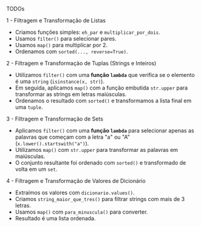 TODOs

1 - Filtragem e Transformação de Listas
- Criamos funções simples: `eh_par` e `multiplicar_por_dois`.
- Usamos `filter()` para selecionar pares.
- Usamos `map()` para multiplicar por 2.
- Ordenamos com `sorted(..., reverse=True)`.

2 - Filtragem e Transformação de Tuplas (Strings e Inteiros)
- Utilizamos `filter()` com uma **função `lambda`** que verifica se o elemento é uma `string` (`isinstance(x, str)`).
- Em seguida, aplicamos `map()` com a função embutida `str.upper` para transformar as strings em letras maiúsculas.
- Ordenamos o resultado com `sorted()` e transformamos a lista final em uma `tuple`.

3 - Filtragem e Transformação de Sets
- Aplicamos `filter()` com uma **função `lambda`** para selecionar apenas as palavras que começam com a letra "a" ou "A" (`x.lower().startswith("a")`).
- Utilizamos `map()` com `str.upper` para transformar as palavras em maiúsculas.
- O conjunto resultante foi ordenado com `sorted()` e transformado de volta em um `set`.

4 - Filtragem e Transformação de Valores de Dicionário
- Extraímos os valores com `dicionario.values()`.
- Criamos `string_maior_que_tres()` para filtrar strings com mais de 3 letras.
- Usamos `map()` com `para_minuscula()` para converter.
- Resultado é uma lista ordenada.